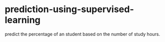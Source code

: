 # prediction-using-supervised-learning
predict the percentage of an student based on the number of study hours.
